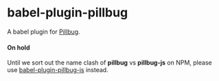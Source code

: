 # babel-plugin-pillbug

A babel plugin for [Pillbug](https://github.com/andyhasit/pillbug).

#### On hold

Until we sort out the name clash of **pillbug** vs **pillbug-js** on NPM, please use [babel-plugin-pillbug-js](https://www.npmjs.com/package/babel-plugin-pillbug-js) instead.